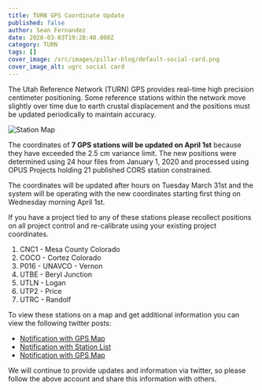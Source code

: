 ```yaml
---
title: TURN GPS Coordinate Update
published: false
author: Sean Fernandez
date: 2020-03-03T19:28:40.000Z
category: TURN
tags: []
cover_image: /src/images/pillar-blog/default-social-card.png
cover_image_alt: ugrc social card
---
```


The Utah Reference Network (TURN) GPS provides real-time high precision centimeter positioning. Some reference stations within the network move slightly over time due to earth crustal displacement and the positions must be updated periodically to maintain accuracy.

![Station Map](/images/404.png)

The coordinates of **7 GPS stations will be updated on April 1st** because they have exceeded the 2.5 cm variance limit. The new positions were determined using 24 hour files from January 1, 2020 and processed using OPUS Projects holding 21 published CORS station constrained.

The coordinates will be updated after hours on Tuesday March 31st and the system will be operating with the new coordinates starting first thing on Wednesday morning April 1st.

If you have a project tied to any of these stations please recollect positions on all project control and re-calibrate using your existing project coordinates.

1. CNC1 - Mesa County Colorado
1. COCO - Cortez Colorado
1. P016 - UNAVCO - Vernon
1. UTBE - Beryl Junction
1. UTLN - Logan
1. UTP2 - Price
1. UTRC - Randolf

To view these stations on a map and get additional information you can view the following twitter posts:

- [Notification with GPS Map](https://twitter.com/UTSurveyor/status/1234914446486585344)
- [Notification with Station List](https://twitter.com/UTSurveyor/status/1234915989055107072)
- [Notification with GPS Map](https://twitter.com/UTSurveyor/status/1234916459698016256)

We will continue to provide updates and information via twitter, so please follow the above account and share this information with others.
